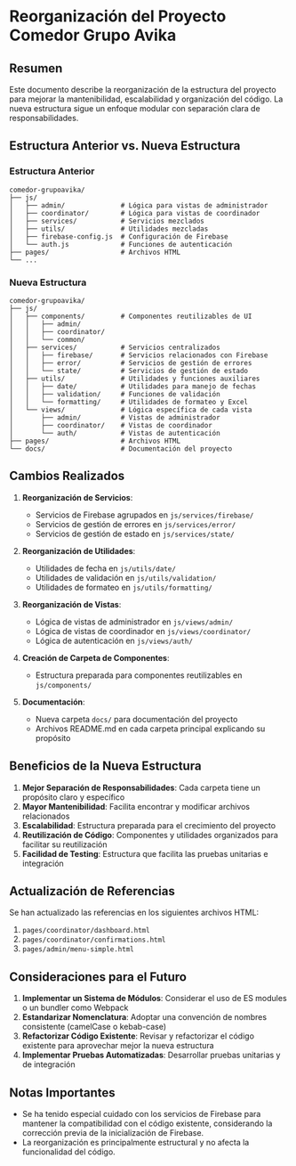 # Reorganización del Proyecto Comedor Grupo Avika

## Resumen

Este documento describe la reorganización de la estructura del proyecto para mejorar la mantenibilidad, escalabilidad y organización del código. La nueva estructura sigue un enfoque modular con separación clara de responsabilidades.

## Estructura Anterior vs. Nueva Estructura

### Estructura Anterior
```
comedor-grupoavika/
├── js/
│   ├── admin/              # Lógica para vistas de administrador
│   ├── coordinator/        # Lógica para vistas de coordinador
│   ├── services/           # Servicios mezclados
│   ├── utils/              # Utilidades mezcladas
│   ├── firebase-config.js  # Configuración de Firebase
│   └── auth.js             # Funciones de autenticación
├── pages/                  # Archivos HTML
└── ...
```

### Nueva Estructura
```
comedor-grupoavika/
├── js/
│   ├── components/         # Componentes reutilizables de UI
│   │   ├── admin/
│   │   ├── coordinator/
│   │   └── common/
│   ├── services/           # Servicios centralizados
│   │   ├── firebase/       # Servicios relacionados con Firebase
│   │   ├── error/          # Servicios de gestión de errores
│   │   └── state/          # Servicios de gestión de estado
│   ├── utils/              # Utilidades y funciones auxiliares
│   │   ├── date/           # Utilidades para manejo de fechas
│   │   ├── validation/     # Funciones de validación
│   │   └── formatting/     # Utilidades de formateo y Excel
│   └── views/              # Lógica específica de cada vista
│       ├── admin/          # Vistas de administrador
│       ├── coordinator/    # Vistas de coordinador
│       └── auth/           # Vistas de autenticación
├── pages/                  # Archivos HTML
└── docs/                   # Documentación del proyecto
```

## Cambios Realizados

1. **Reorganización de Servicios**:
   - Servicios de Firebase agrupados en `js/services/firebase/`
   - Servicios de gestión de errores en `js/services/error/`
   - Servicios de gestión de estado en `js/services/state/`

2. **Reorganización de Utilidades**:
   - Utilidades de fecha en `js/utils/date/`
   - Utilidades de validación en `js/utils/validation/`
   - Utilidades de formateo en `js/utils/formatting/`

3. **Reorganización de Vistas**:
   - Lógica de vistas de administrador en `js/views/admin/`
   - Lógica de vistas de coordinador en `js/views/coordinator/`
   - Lógica de autenticación en `js/views/auth/`

4. **Creación de Carpeta de Componentes**:
   - Estructura preparada para componentes reutilizables en `js/components/`

5. **Documentación**:
   - Nueva carpeta `docs/` para documentación del proyecto
   - Archivos README.md en cada carpeta principal explicando su propósito

## Beneficios de la Nueva Estructura

1. **Mejor Separación de Responsabilidades**: Cada carpeta tiene un propósito claro y específico
2. **Mayor Mantenibilidad**: Facilita encontrar y modificar archivos relacionados
3. **Escalabilidad**: Estructura preparada para el crecimiento del proyecto
4. **Reutilización de Código**: Componentes y utilidades organizados para facilitar su reutilización
5. **Facilidad de Testing**: Estructura que facilita las pruebas unitarias e integración

## Actualización de Referencias

Se han actualizado las referencias en los siguientes archivos HTML:

1. `pages/coordinator/dashboard.html`
2. `pages/coordinator/confirmations.html`
3. `pages/admin/menu-simple.html`

## Consideraciones para el Futuro

1. **Implementar un Sistema de Módulos**: Considerar el uso de ES modules o un bundler como Webpack
2. **Estandarizar Nomenclatura**: Adoptar una convención de nombres consistente (camelCase o kebab-case)
3. **Refactorizar Código Existente**: Revisar y refactorizar el código existente para aprovechar mejor la nueva estructura
4. **Implementar Pruebas Automatizadas**: Desarrollar pruebas unitarias y de integración

## Notas Importantes

- Se ha tenido especial cuidado con los servicios de Firebase para mantener la compatibilidad con el código existente, considerando la corrección previa de la inicialización de Firebase.
- La reorganización es principalmente estructural y no afecta la funcionalidad del código.
